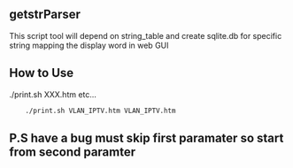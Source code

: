 ## getstrParser

This script tool will depend on string_table and create sqlite.db for specific string mapping the display word in web GUI

## How to Use

./print.sh XXX.htm <first target html file >  <second target html file> etc...
```bash
	./print.sh VLAN_IPTV.htm VLAN_IPTV.htm
```


## P.S have a bug must skip first paramater so start from second paramter

